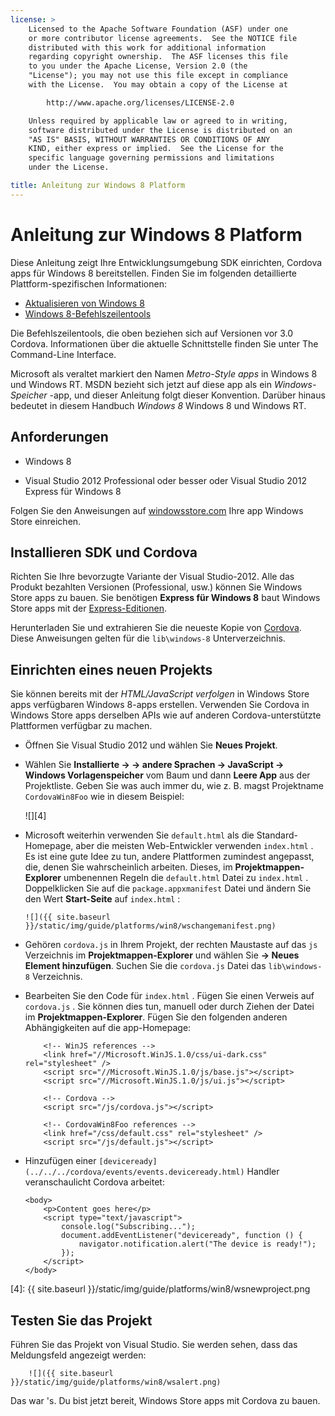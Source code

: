 ```yaml
---
license: >
    Licensed to the Apache Software Foundation (ASF) under one
    or more contributor license agreements.  See the NOTICE file
    distributed with this work for additional information
    regarding copyright ownership.  The ASF licenses this file
    to you under the Apache License, Version 2.0 (the
    "License"); you may not use this file except in compliance
    with the License.  You may obtain a copy of the License at

        http://www.apache.org/licenses/LICENSE-2.0

    Unless required by applicable law or agreed to in writing,
    software distributed under the License is distributed on an
    "AS IS" BASIS, WITHOUT WARRANTIES OR CONDITIONS OF ANY
    KIND, either express or implied.  See the License for the
    specific language governing permissions and limitations
    under the License.

title: Anleitung zur Windows 8 Platform
---
```


# Anleitung zur Windows 8 Platform

Diese Anleitung zeigt Ihre Entwicklungsumgebung SDK einrichten, Cordova apps für Windows 8 bereitstellen. Finden Sie im folgenden detaillierte Plattform-spezifischen Informationen:

*   [Aktualisieren von Windows 8](upgrading.html)
*   [Windows 8-Befehlszeilentools](tools.html)

Die Befehlszeilentools, die oben beziehen sich auf Versionen vor 3.0 Cordova. Informationen über die aktuelle Schnittstelle finden Sie unter The Command-Line Interface.

Microsoft als veraltet markiert den Namen *Metro-Style apps* in Windows 8 und Windows RT. MSDN bezieht sich jetzt auf diese app als ein *Windows-Speicher* -app, und dieser Anleitung folgt dieser Konvention. Darüber hinaus bedeutet in diesem Handbuch *Windows 8* Windows 8 und Windows RT.

## Anforderungen

*   Windows 8

*   Visual Studio 2012 Professional oder besser oder Visual Studio 2012 Express für Windows 8

Folgen Sie den Anweisungen auf [windowsstore.com][1] Ihre app Windows Store einreichen.

 [1]: http://www.windowsstore.com/

## Installieren SDK und Cordova

Richten Sie Ihre bevorzugte Variante der Visual Studio-2012. Alle das Produkt bezahlten Versionen (Professional, usw.) können Sie Windows Store apps zu bauen. Sie benötigen **Express für Windows 8** baut Windows Store apps mit der [Express-Editionen][2].

 [2]: http://www.microsoft.com/visualstudio/eng/products/visual-studio-express-products

Herunterladen Sie und extrahieren Sie die neueste Kopie von [Cordova][3]. Diese Anweisungen gelten für die `lib\windows-8` Unterverzeichnis.

 [3]: http://phonegap.com/download

## Einrichten eines neuen Projekts

Sie können bereits mit der *HTML/JavaScript verfolgen* in Windows Store apps verfügbaren Windows 8-apps erstellen. Verwenden Sie Cordova in Windows Store apps derselben APIs wie auf anderen Cordova-unterstützte Plattformen verfügbar zu machen.

*   Öffnen Sie Visual Studio 2012 und wählen Sie **Neues Projekt**.

*   Wählen Sie **Installierte → → andere Sprachen → JavaScript → Windows Vorlagenspeicher** vom Baum und dann **Leere App** aus der Projektliste. Geben Sie was auch immer du, wie z. B. magst Projektname `CordovaWin8Foo` wie in diesem Beispiel:
    
    ![][4]

*   Microsoft weiterhin verwenden Sie `default.html` als die Standard-Homepage, aber die meisten Web-Entwickler verwenden `index.html` . Es ist eine gute Idee zu tun, andere Plattformen zumindest angepasst, die, denen Sie wahrscheinlich arbeiten. Dieses, im **Projektmappen-Explorer** umbenennen Regeln die `default.html` Datei zu `index.html` . Doppelklicken Sie auf die `package.appxmanifest` Datei und ändern Sie den Wert **Start-Seite** auf `index.html` :
    
        ![]({{ site.baseurl }}/static/img/guide/platforms/win8/wschangemanifest.png)
        

*   Gehören `cordova.js` in Ihrem Projekt, der rechten Maustaste auf das `js` Verzeichnis im **Projektmappen-Explorer** und wählen Sie **→ Neues Element hinzufügen**. Suchen Sie die `cordova.js` Datei das `lib\windows-8` Verzeichnis.

*   Bearbeiten Sie den Code für `index.html` . Fügen Sie einen Verweis auf `cordova.js` . Sie können dies tun, manuell oder durch Ziehen der Datei im **Projektmappen-Explorer**. Fügen Sie den folgenden anderen Abhängigkeiten auf die app-Homepage:
    
            <!-- WinJS references -->
            <link href="//Microsoft.WinJS.1.0/css/ui-dark.css" rel="stylesheet" />
            <script src="//Microsoft.WinJS.1.0/js/base.js"></script>
            <script src="//Microsoft.WinJS.1.0/js/ui.js"></script>
        
            <!-- Cordova -->
            <script src="/js/cordova.js"></script>
        
            <!-- CordovaWin8Foo references -->
            <link href="/css/default.css" rel="stylesheet" />
            <script src="/js/default.js"></script>
        

*   Hinzufügen einer `[deviceready](../../../cordova/events/events.deviceready.html)` Handler veranschaulicht Cordova arbeitet:
    
        <body>
            <p>Content goes here</p>
            <script type="text/javascript">
                console.log("Subscribing...");
                document.addEventListener("deviceready", function () {
                    navigator.notification.alert("The device is ready!");
                });
            </script>
        </body>
        

 [4]: {{ site.baseurl }}/static/img/guide/platforms/win8/wsnewproject.png

## Testen Sie das Projekt

Führen Sie das Projekt von Visual Studio. Sie werden sehen, dass das Meldungsfeld angezeigt werden:

        ![]({{ site.baseurl }}/static/img/guide/platforms/win8/wsalert.png)
    

Das war 's. Du bist jetzt bereit, Windows Store apps mit Cordova zu bauen.
